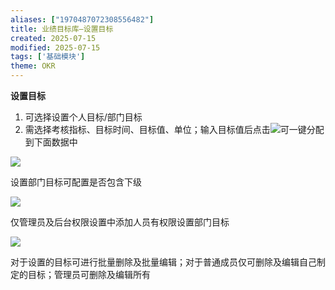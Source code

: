 ```yaml
---
aliases: ["1970487072308556482"]
title: 业绩目标库—设置目标
created: 2025-07-15
modified: 2025-07-15
tags: ['基础模块']
theme: OKR
---
```


**设置目标**

1. 可选择设置个人目标/部门目标
2. 需选择考核指标、目标时间、目标值、单位；输入目标值后点击![](https://myhelpdoc.oss-cn-heyuan.aliyuncs.com/mdimages/26b24e55908f603c3d56677a1ce337e6.jpg)可一键分配到下面数据中

![](https://myhelpdoc.oss-cn-heyuan.aliyuncs.com/mdimages/108c83504a8e862287437e5a0459dc3c.jpg)

设置部门目标可配置是否包含下级

![](https://myhelpdoc.oss-cn-heyuan.aliyuncs.com/mdimages/e409c3506f44d39fc863a88e20a7ad44.jpg)

仅管理员及后台权限设置中添加人员有权限设置部门目标

![](https://myhelpdoc.oss-cn-heyuan.aliyuncs.com/mdimages/24ecf3caf855eb17fa98d30ed583824e.jpg)

对于设置的目标可进行批量删除及批量编辑；对于普通成员仅可删除及编辑自己制定的目标；管理员可删除及编辑所有

